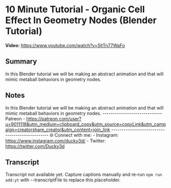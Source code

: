 # 10 Minute Tutorial - Organic Cell Effect In Geometry Nodes (Blender Tutorial)

**Video:** https://www.youtube.com/watch?v=5ltTn77WaFo

## Summary
In this Blender tutorial we will be making an abstract animation and that will mimic metaball behaviors in geometry nodes.

## Notes
In this Blender tutorial we will be making an abstract animation and that will mimic metaball behaviors in geometry nodes. ----------------------------- Patreon - https://patreon.com/user?u=9011118&utm_medium=clipboard_copy&utm_source=copyLink&utm_campaign=creatorshare_creator&utm_content=join_link ----------------------------------------------- 🌐 Connect with me: - Instagram: https://www.instagram.com/ducky3d/ - Twitter: https://twitter.com/Ducky3d

## Transcript
Transcript not available yet. Capture captions manually and re-run `npm run add:yt` with --transcriptFile to replace this placeholder.
